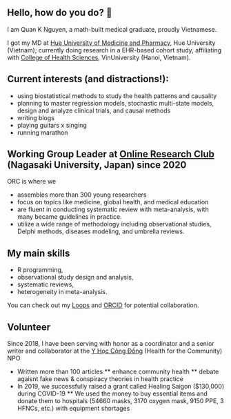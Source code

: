## Hello, how do you do? 👋

I am Quan K Nguyen, a math-built medical graduate, proudly Vietnamese. 

I got my MD at [Hue University of Medicine and Pharmacy](https://www.huemed-univ.edu.vn/), Hue University (Vietnam);
currently doing research in a EHR-based cohort study, affiliating with [College of Health Sciences](https://vinuni.edu.vn/college-of-health-sciences/), VinUniversity (Hanoi, Vietnam). 

## Current interests (and distractions!):
  * using biostatistical methods to study the health patterns and causality
  * planning to master regression models, stochastic multi-state models, design and analyze clinical trials, and causal methods
  * writing blogs
  * playing guitars x singing
  * running marathon

## Working Group Leader at [Online Research Club](https://www.onlineresearchclub.org/members) (Nagasaki University, Japan) since 2020
ORC is where we
  * assembles more than 300 young researchers 
  * focus on topics like medicine, global health, and medical education
  * are fluent in conducting systematic review with meta-analysis, with many became guidelines in practice.
  * utilize a wide range of methodology including observational studies, Delphi methods, diseases modeling, and umbrella reviews.

## My main skills
  * R programming, 
  * observational study design and analysis, 
  * systematic reviews, 
  * heterogeneity in meta-analysis.

You can check out my [Loops](https://loop.frontiersin.org/people/1341250/overview) and [ORCID](https://orcid.org/my-orcid?orcid=0000-0002-3222-0978) for potential collaboration.

## Volunteer
Since 2018, I have been serving with honor as a coordinator and a senior writer and collaborator at the [Y Học Cộng Đồng](https://yhoccongdong.com/profile/nguyenkhoiquan/) (Health for the Community) NPO
* Written more than 100 articles
** enhance community health
** debate agaisnt fake news & conspiracy theories in health practice
* In 2019, we successfully raised a grant called Healing Saigon ($130,000) during COVID-19
** We used the money to buy essential items and donate them to hospitals (54660 masks, 3170 oxygen mask, 9150 PPE, 3 HFNCs, etc.) with equipment shortages

<!--
**quan-nk/quan-nk** is a ✨ _special_ ✨ repository because its `README.md` (this file) appears on your GitHub profile.

Here are some ideas to get you started:

- 🔭 I’m currently working on ...
- 🌱 I’m currently learning ...
- 👯 I’m looking to collaborate on ...
- 🤔 I’m looking for help with ...
- 💬 Ask me about ...
- 📫 How to reach me: ...
- 😄 Pronouns: ...
- ⚡ Fun fact: ...
-->
